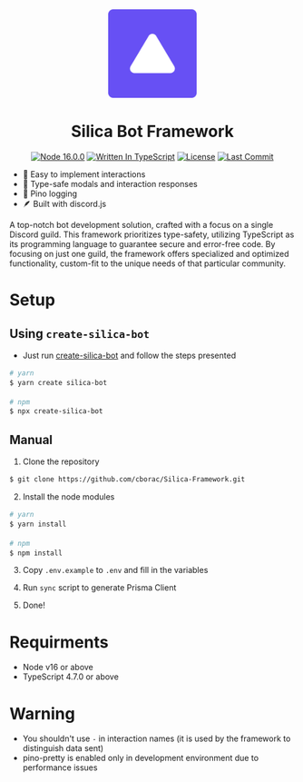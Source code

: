 <div align="center">
     <img height="156" src="https://raw.githubusercontent.com/cborac/Silica-Framework/main/assets/logo.png">
     <h1>Silica Bot Framework</h1>
     <p align="center">
     <a href="#"><img alt="Node 16.0.0" src="https://img.shields.io/badge/node-%3E%3D%2016.0.0-success?style=for-the-badge"></a>
     <a href="#"><img alt="Written In TypeScript" src="https://img.shields.io/badge/TypeScript-%3E%3D%204.3.0-blue?style=for-the-badge"></a>
     <a href="LICENSE"><img alt="License" src="https://img.shields.io/github/license/cborac/Silica-Framework?style=for-the-badge&a"></a>
     <a href="#"><img alt="Last Commit" src="https://img.shields.io/github/last-commit/cborac/Silica-Framework?style=for-the-badge&a"></a>
</p>
</div>

* 🤖 Easy to implement interactions
* 🌟 Type-safe modals and interaction responses
* 📂 Pino logging
* 🪶 Built with discord.js


A top-notch bot development solution, crafted with a focus on a single Discord guild. This framework prioritizes type-safety, utilizing TypeScript as its programming language to guarantee secure and error-free code. By focusing on just one guild, the framework offers specialized and optimized functionality, custom-fit to the unique needs of that particular community.


# Setup

## Using `create-silica-bot`

- Just run [create-silica-bot](https://github.com/cborac/create-silica-bot) and follow the steps presented

```sh
# yarn
$ yarn create silica-bot

# npm
$ npx create-silica-bot
```

## Manual

1. Clone the repository

```sh
$ git clone https://github.com/cborac/Silica-Framework.git
```

2. Install the node modules

```sh
# yarn
$ yarn install

# npm
$ npm install
```

3. Copy `.env.example` to `.env` and fill in the variables

4. Run `sync` script to generate Prisma Client

5. Done!

# Requirments
* Node v16 or above
* TypeScript 4.7.0 or above

# Warning

- You shouldn't use `-` in interaction names (it is used by the framework to distinguish data sent)
- pino-pretty is enabled only in development environment due to performance issues
